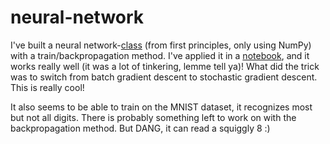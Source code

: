 # neural-network
I've built a neural network-[class](https://github.com/magnushelliesen/neural-network/blob/main/neural_network/neural_network.py) (from first principles, only using NumPy) with a train/backpropagation method. I've applied it in a [notebook](https://github.com/magnushelliesen/neural-network/blob/main/neural-network.ipynb), and it works really well (it was a lot of tinkering, lemme tell ya)! What did the trick was to switch from batch gradient descent to stochastic gradient descent. This is really cool!

It also seems to be able to train on the MNIST dataset, it recognizes most but not all digits. There is probably something left to work on with the backpropagation method. But DANG, it can read a squiggly 8 :)
